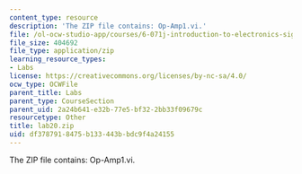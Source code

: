 ```yaml
---
content_type: resource
description: 'The ZIP file contains: Op-Amp1.vi.'
file: /ol-ocw-studio-app/courses/6-071j-introduction-to-electronics-signals-and-measurement-spring-2006/df3787918475b133443bbdc9f4a24155_lab20.zip
file_size: 404692
file_type: application/zip
learning_resource_types:
- Labs
license: https://creativecommons.org/licenses/by-nc-sa/4.0/
ocw_type: OCWFile
parent_title: Labs
parent_type: CourseSection
parent_uid: 2a24b641-e32b-77e5-bf32-2bb33f09679c
resourcetype: Other
title: lab20.zip
uid: df378791-8475-b133-443b-bdc9f4a24155
---
```

The ZIP file contains: Op-Amp1.vi.